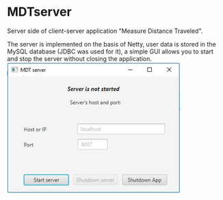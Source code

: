 # MDTserver
Server side of client-server application "Measure Distance Traveled".

The server is implemented on the basis of Netty, 
user data is stored in the MySQL database (JDBC was used for it), 
a simple GUI allows you to start and stop the server without closing the application.
![Alt text](MDTServerGUI.jpg)
